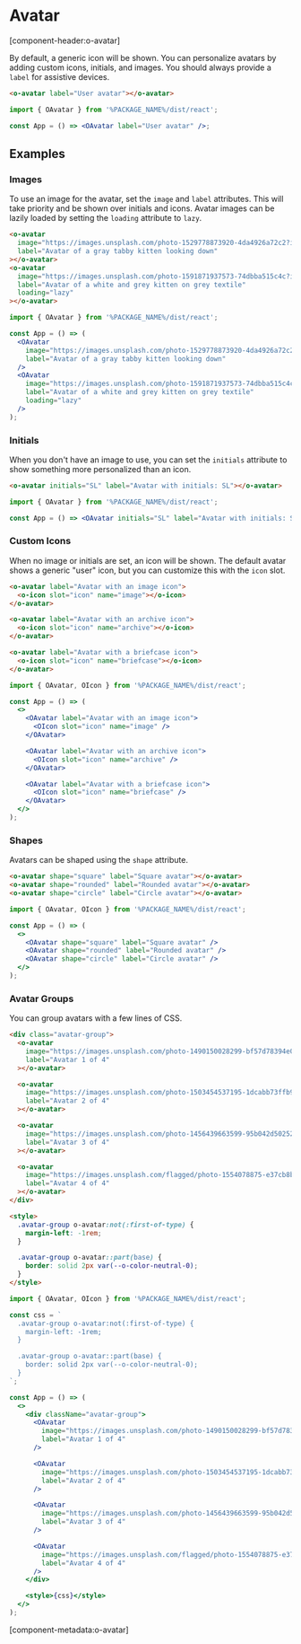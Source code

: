 # Avatar

[component-header:o-avatar]

By default, a generic icon will be shown. You can personalize avatars by adding custom icons, initials, and images. You should always provide a `label` for assistive devices.

```html preview
<o-avatar label="User avatar"></o-avatar>
```

```jsx react
import { OAvatar } from '%PACKAGE_NAME%/dist/react';

const App = () => <OAvatar label="User avatar" />;
```

## Examples

### Images

To use an image for the avatar, set the `image` and `label` attributes. This will take priority and be shown over initials and icons.
Avatar images can be lazily loaded by setting the `loading` attribute to `lazy`.

```html preview
<o-avatar
  image="https://images.unsplash.com/photo-1529778873920-4da4926a72c2?ixlib=rb-1.2.1&auto=format&fit=crop&w=300&q=80"
  label="Avatar of a gray tabby kitten looking down"
></o-avatar>
<o-avatar
  image="https://images.unsplash.com/photo-1591871937573-74dbba515c4c?ixlib=rb-1.2.1&auto=format&fit=crop&w=300&q=80"
  label="Avatar of a white and grey kitten on grey textile"
  loading="lazy"
></o-avatar>
```

```jsx react
import { OAvatar } from '%PACKAGE_NAME%/dist/react';

const App = () => (
  <OAvatar
    image="https://images.unsplash.com/photo-1529778873920-4da4926a72c2?ixlib=rb-1.2.1&auto=format&fit=crop&w=300&q=80"
    label="Avatar of a gray tabby kitten looking down"
  />
  <OAvatar
    image="https://images.unsplash.com/photo-1591871937573-74dbba515c4c?ixlib=rb-1.2.1&auto=format&fit=crop&w=300&q=80"
    label="Avatar of a white and grey kitten on grey textile"
    loading="lazy"
  />
);
```

### Initials

When you don't have an image to use, you can set the `initials` attribute to show something more personalized than an icon.

```html preview
<o-avatar initials="SL" label="Avatar with initials: SL"></o-avatar>
```

```jsx react
import { OAvatar } from '%PACKAGE_NAME%/dist/react';

const App = () => <OAvatar initials="SL" label="Avatar with initials: SL" />;
```

### Custom Icons

When no image or initials are set, an icon will be shown. The default avatar shows a generic "user" icon, but you can customize this with the `icon` slot.

```html preview
<o-avatar label="Avatar with an image icon">
  <o-icon slot="icon" name="image"></o-icon>
</o-avatar>

<o-avatar label="Avatar with an archive icon">
  <o-icon slot="icon" name="archive"></o-icon>
</o-avatar>

<o-avatar label="Avatar with a briefcase icon">
  <o-icon slot="icon" name="briefcase"></o-icon>
</o-avatar>
```

```jsx react
import { OAvatar, OIcon } from '%PACKAGE_NAME%/dist/react';

const App = () => (
  <>
    <OAvatar label="Avatar with an image icon">
      <OIcon slot="icon" name="image" />
    </OAvatar>

    <OAvatar label="Avatar with an archive icon">
      <OIcon slot="icon" name="archive" />
    </OAvatar>

    <OAvatar label="Avatar with a briefcase icon">
      <OIcon slot="icon" name="briefcase" />
    </OAvatar>
  </>
);
```

### Shapes

Avatars can be shaped using the `shape` attribute.

```html preview
<o-avatar shape="square" label="Square avatar"></o-avatar>
<o-avatar shape="rounded" label="Rounded avatar"></o-avatar>
<o-avatar shape="circle" label="Circle avatar"></o-avatar>
```

```jsx react
import { OAvatar, OIcon } from '%PACKAGE_NAME%/dist/react';

const App = () => (
  <>
    <OAvatar shape="square" label="Square avatar" />
    <OAvatar shape="rounded" label="Rounded avatar" />
    <OAvatar shape="circle" label="Circle avatar" />
  </>
);
```

### Avatar Groups

You can group avatars with a few lines of CSS.

```html preview
<div class="avatar-group">
  <o-avatar
    image="https://images.unsplash.com/photo-1490150028299-bf57d78394e0?ixid=MXwxMjA3fDB8MHxwaG90by1wYWdlfHx8fGVufDB8fHw%3D&ixlib=rb-1.2.1&auto=format&fit=crop&w=256&h=256&q=80&crop=right"
    label="Avatar 1 of 4"
  ></o-avatar>

  <o-avatar
    image="https://images.unsplash.com/photo-1503454537195-1dcabb73ffb9?ixid=MXwxMjA3fDB8MHxwaG90by1wYWdlfHx8fGVufDB8fHw%3D&ixlib=rb-1.2.1&auto=format&fit=crop&w=256&h=256&crop=left&q=80"
    label="Avatar 2 of 4"
  ></o-avatar>

  <o-avatar
    image="https://images.unsplash.com/photo-1456439663599-95b042d50252?ixid=MXwxMjA3fDB8MHxwaG90by1wYWdlfHx8fGVufDB8fHw%3D&ixlib=rb-1.2.1&auto=format&fit=crop&w=256&h=256&crop=left&q=80"
    label="Avatar 3 of 4"
  ></o-avatar>

  <o-avatar
    image="https://images.unsplash.com/flagged/photo-1554078875-e37cb8b0e27d?ixid=MXwxMjA3fDB8MHxwaG90by1wYWdlfHx8fGVufDB8fHw%3D&ixlib=rb-1.2.1&auto=format&fit=crop&w=256&h=256&crop=top&q=80"
    label="Avatar 4 of 4"
  ></o-avatar>
</div>

<style>
  .avatar-group o-avatar:not(:first-of-type) {
    margin-left: -1rem;
  }

  .avatar-group o-avatar::part(base) {
    border: solid 2px var(--o-color-neutral-0);
  }
</style>
```

```jsx react
import { OAvatar, OIcon } from '%PACKAGE_NAME%/dist/react';

const css = `
  .avatar-group o-avatar:not(:first-of-type) {
    margin-left: -1rem;
  }

  .avatar-group o-avatar::part(base) {
    border: solid 2px var(--o-color-neutral-0);
  }
`;

const App = () => (
  <>
    <div className="avatar-group">
      <OAvatar
        image="https://images.unsplash.com/photo-1490150028299-bf57d78394e0?ixid=MXwxMjA3fDB8MHxwaG90by1wYWdlfHx8fGVufDB8fHw%3D&ixlib=rb-1.2.1&auto=format&fit=crop&w=256&h=256&q=80&crop=right"
        label="Avatar 1 of 4"
      />

      <OAvatar
        image="https://images.unsplash.com/photo-1503454537195-1dcabb73ffb9?ixid=MXwxMjA3fDB8MHxwaG90by1wYWdlfHx8fGVufDB8fHw%3D&ixlib=rb-1.2.1&auto=format&fit=crop&w=256&h=256&crop=left&q=80"
        label="Avatar 2 of 4"
      />

      <OAvatar
        image="https://images.unsplash.com/photo-1456439663599-95b042d50252?ixid=MXwxMjA3fDB8MHxwaG90by1wYWdlfHx8fGVufDB8fHw%3D&ixlib=rb-1.2.1&auto=format&fit=crop&w=256&h=256&crop=left&q=80"
        label="Avatar 3 of 4"
      />

      <OAvatar
        image="https://images.unsplash.com/flagged/photo-1554078875-e37cb8b0e27d?ixid=MXwxMjA3fDB8MHxwaG90by1wYWdlfHx8fGVufDB8fHw%3D&ixlib=rb-1.2.1&auto=format&fit=crop&w=256&h=256&crop=top&q=80"
        label="Avatar 4 of 4"
      />
    </div>

    <style>{css}</style>
  </>
);
```

[component-metadata:o-avatar]
